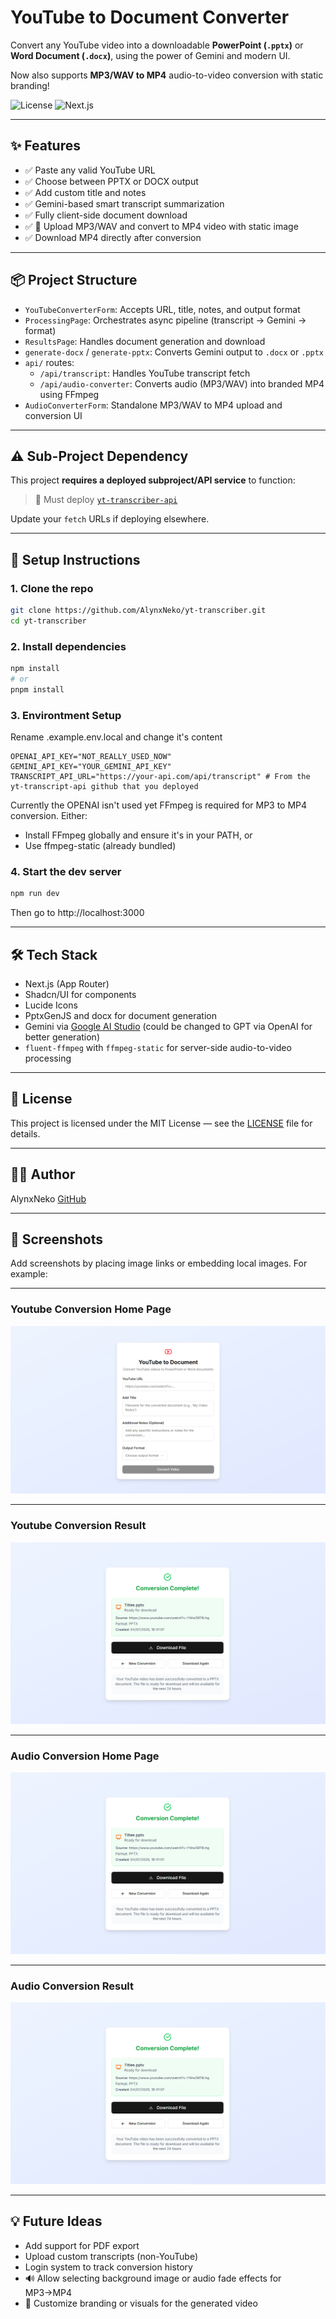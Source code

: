 # YouTube to Document Converter

Convert any YouTube video into a downloadable **PowerPoint (`.pptx`)** or **Word Document (`.docx`)**, using the power of Gemini and modern UI.

Now also supports **MP3/WAV to MP4** audio-to-video conversion with static branding!

![License](https://img.shields.io/badge/license-MIT-blue)
![Next.js](https://img.shields.io/badge/built%20with-Next.js-blue)

---

## ✨ Features

- ✅ Paste any valid YouTube URL
- ✅ Choose between PPTX or DOCX output
- ✅ Add custom title and notes
- ✅ Gemini-based smart transcript summarization
- ✅ Fully client-side document download
- ✅ 🎵 Upload MP3/WAV and convert to MP4 video with static image
- ✅ Download MP4 directly after conversion

---

## 📦 Project Structure

- `YouTubeConverterForm`: Accepts URL, title, notes, and output format
- `ProcessingPage`: Orchestrates async pipeline (transcript → Gemini → format)
- `ResultsPage`: Handles document generation and download
- `generate-docx` / `generate-pptx`: Converts Gemini output to `.docx` or `.pptx`
- `api/` routes:
  - `/api/transcript`: Handles YouTube transcript fetch
  - `/api/audio-converter`: Converts audio (MP3/WAV) into branded MP4 using FFmpeg
- `AudioConverterForm`: Standalone MP3/WAV to MP4 upload and conversion UI

---

## ⚠️ Sub-Project Dependency

This project **requires a deployed subproject/API service** to function:

> 🔗 Must deploy [`yt-transcriber-api`](https://github.com/AlynxNeko/yt-transcript-api) 

Update your `fetch` URLs if deploying elsewhere.

---

## 🚀 Setup Instructions

### 1. Clone the repo

```bash
git clone https://github.com/AlynxNeko/yt-transcriber.git
cd yt-transcriber
```

### 2. Install dependencies
```bash
npm install
# or
pnpm install
```
### 3. Environtment Setup
Rename .example.env.local and change it's content
```env
OPENAI_API_KEY="NOT_REALLY_USED_NOW"
GEMINI_API_KEY="YOUR_GEMINI_API_KEY"
TRANSCRIPT_API_URL="https://your-api.com/api/transcript" # From the yt-transcript-api github that you deployed
```
Currently the OPENAI isn't used yet
FFmpeg is required for MP3 to MP4 conversion. Either:
- Install FFmpeg globally and ensure it's in your PATH, or
- Use ffmpeg-static (already bundled)

### 4. Start the dev server
```bash
npm run dev
```
Then go to http://localhost:3000

---

## 🛠 Tech Stack
- Next.js (App Router)
- Shadcn/UI for components
- Lucide Icons
- PptxGenJS and docx for document generation
- Gemini via [Google AI Studio](https://aistudio.google.com/) (could be changed to GPT via OpenAI for better generation)
- `fluent-ffmpeg` with `ffmpeg-static` for server-side audio-to-video processing

---

## 📄 License
This project is licensed under the MIT License — see the [LICENSE](./LICENSE) file for details.

---

## 🙋‍♂️ Author
AlynxNeko
[GitHub](https://github.com/AlynxNeko)

---

## 📎 Screenshots
Add screenshots by placing image links or embedding local images. For example:

---

### Youtube Conversion Home Page
![Home Page](./screenshots/home.png)

---

### Youtube Conversion Result
![Result Page](./screenshots/result.png)

---

### Audio Conversion Home Page
![Result Page](./screenshots/result.png)

---

### Audio Conversion Result
![Result Page](./screenshots/result.png)

---

## 💡 Future Ideas
- Add support for PDF export
- Upload custom transcripts (non-YouTube)
- Login system to track conversion history
- 🔊 Allow selecting background image or audio fade effects for MP3→MP4
- 🎨 Customize branding or visuals for the generated video

